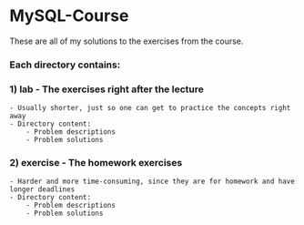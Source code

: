 # MySQL-Course

These are all of my solutions to the exercises from the course.

### Each directory contains:

### 1) lab - The exercises right after the lecture
	- Usually shorter, just so one can get to practice the concepts right away
	- Directory content:
		- Problem descriptions
		- Problem solutions

### 2) exercise - The homework exercises
	- Harder and more time-consuming, since they are for homework and have longer deadlines
	- Directory content:
		- Problem descriptions
		- Problem solutions
